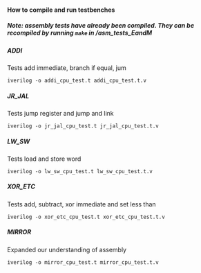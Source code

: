 #### How to compile and run testbenches

##### Note: assembly tests have already been compiled. They can be recompiled by running ```make``` in /asm_tests_EandM

##### ADDI
Tests add immediate, branch if equal, jum
```
iverilog -o addi_cpu_test.t addi_cpu_test.t.v
```

##### JR_JAL
Tests jump register and jump and link
```
iverilog -o jr_jal_cpu_test.t jr_jal_cpu_test.t.v
```

##### LW_SW
Tests load and store word
```
iverilog -o lw_sw_cpu_test.t lw_sw_cpu_test.t.v
```

##### XOR_ETC
Tests add, subtract, xor immediate and set less than
```
iverilog -o xor_etc_cpu_test.t xor_etc_cpu_test.t.v
```

##### MIRROR
Expanded our understanding of assembly
```
iverilog -o mirror_cpu_test.t mirror_cpu_test.t.v
```